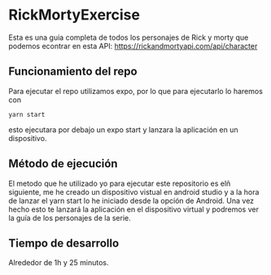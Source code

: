 # RickMortyExercise

Esta es una guia completa de todos los personajes de Rick y morty que podemos econtrar en esta API: https://rickandmortyapi.com/api/character

## Funcionamiento del repo

Para ejecutar el repo utilizamos expo, por lo que para ejecutarlo lo haremos con 
```
yarn start
```
esto ejecutara por debajo un expo start y lanzara la aplicación en un dispositivo.

## Método de ejecución

El metodo que he utilizado yo para ejecutar este repositorio es elñ siguiente, me he creado un dispositivo vistual en android studio y a la hora de lanzar el yarn start lo he iniciado desde la opción de Android.
Una vez hecho esto te lanzará la aplicación en el dispositivo virtual y podremos ver la guía de los personajes de la serie.

## Tiempo de desarrollo

Alrededor de 1h y 25 minutos. 
